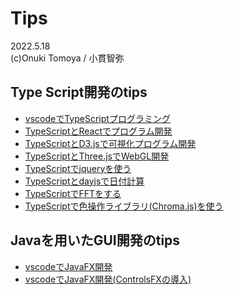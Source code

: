 # Tips
2022.5.18  
(c)Onuki Tomoya / 小貫智弥  

## Type Script開発のtips
- [vscodeでTypeScriptプログラミング](typescript/vscode.md)
- [TypeScriptとReactでプログラム開発](typescript/react.md)
- [TypeScriptとD3.jsで可視化プログラム開発](typescript/d3.js.md)
- [TypeScriptとThree.jsでWebGL開発](./typescript/three.js.md)
- [TypeScriptでjqueryを使う](./typescript/jquey.md)
- [TypeScriptとdayjsで日付計算](./typescript/dayjs.md)
- [TypeScriptでFFTをする](./typescript/fft.js.md)
- [TypeScriptで色操作ライブラリ(Chroma.js)を使う](./typescript/chroma.js.md)

## Javaを用いたGUI開発のtips
- [vscodeでJavaFX開発](java/javaFX.md)
- [vscodeでJavaFX開発(ControlsFXの導入)](java/controlFX.md)
